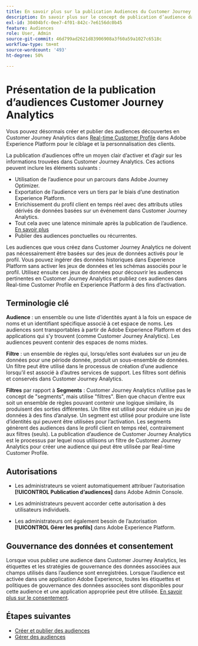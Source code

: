 ```yaml
---
title: En savoir plus sur la publication Audiences du Customer Journey Analytics
description: En savoir plus sur le concept de publication d’audience dans Customer Journey Analytics
exl-id: 30404bfc-0ee7-4f01-842c-7e6156dc0b45
feature: Audiences
role: User, Admin
source-git-commit: 46d799ad2621d83906908a3f60a59a1027c6518c
workflow-type: tm+mt
source-wordcount: '493'
ht-degree: 50%

---
```


# Présentation de la publication d’audiences Customer Journey Analytics

Vous pouvez désormais créer et publier des audiences découvertes en Customer Journey Analytics dans [Real-time Customer Profile](https://experienceleague.adobe.com/docs/experience-platform/profile/home.html) dans Adobe Experience Platform pour le ciblage et la personnalisation des clients.

La publication d’audiences offre un moyen clair d’activer et d’agir sur les informations trouvées dans Customer Journey Analytics. Ces actions peuvent inclure les éléments suivants :

* Utilisation de l’audience pour un parcours dans Adobe Journey Optimizer.
* Exportation de l’audience vers un tiers par le biais d’une destination Experience Platform.
* Enrichissement du profil client en temps réel avec des attributs utiles dérivés de données basées sur un événement dans Customer Journey Analytics.
* Tout cela avec une latence minimale après la publication de l’audience. [En savoir plus](https://experienceleague.adobe.com/docs/analytics-platform/using/cja-components/audiences/publish.html#latency)
* Publier des audiences ponctuelles ou récurrentes.

Les audiences que vous créez dans Customer Journey Analytics ne doivent pas nécessairement être basées sur des jeux de données activés pour le profil. Vous pouvez ingérer des données historiques dans Experience Platform sans activer les jeux de données et les schémas associés pour le profil. Utilisez ensuite ces jeux de données pour découvrir les audiences pertinentes en Customer Journey Analytics et publiez ces audiences dans Real-time Customer Profile en Experience Platform à des fins d’activation.

## Terminologie clé

**Audience** : un ensemble ou une liste d’identités ayant à la fois un espace de noms et un identifiant spécifique associé à cet espace de noms. Les audiences sont transportables à partir de Adobe Experience Platform et des applications qui s’y trouvent (comme Customer Journey Analytics). Les audiences peuvent contenir des espaces de noms mixtes.

**Filtre** : un ensemble de règles qui, lorsqu’elles sont évaluées sur un jeu de données pour une période donnée, produit un sous-ensemble de données. Un filtre peut être utilisé dans le processus de création d’une audience lorsqu’il est associé à d’autres services de support. Les filtres sont définis et conservés dans Customer Journey Analytics.

**Filtres** par rapport à **Segments** : Customer Journey Analytics n’utilise pas le concept de &quot;segments&quot;, mais utilise &quot;filtres&quot;. Bien que chacun d’entre eux soit un ensemble de règles pouvant contenir une logique similaire, ils produisent des sorties différentes. Un filtre est utilisé pour réduire un jeu de données à des fins d’analyse. Un segment est utilisé pour produire une liste d’identités qui peuvent être utilisées pour l’activation. Les segments génèrent des audiences dans le profil client en temps réel, contrairement aux filtres (seuls). La publication d’audience de Customer Journey Analytics est le processus par lequel nous utilisons un filtre de Customer Journey Analytics pour créer une audience qui peut être utilisée par Real-time Customer Profile.

## Autorisations

* Les administrateurs se voient automatiquement attribuer l’autorisation **[!UICONTROL Publication d’audiences]** dans Adobe Admin Console.

* Les administrateurs peuvent accorder cette autorisation à des utilisateurs individuels.

* Les administrateurs ont également besoin de l’autorisation **[!UICONTROL Gérer les profils]** dans Adobe Experience Platform.

## Gouvernance des données et consentement

Lorsque vous publiez une audience dans Customer Journey Analytics, les étiquettes et les stratégies de gouvernance des données associées aux champs utilisés dans l’audience sont enregistrées.  Lorsque l’audience est activée dans une application Adobe Experience, toutes les étiquettes et politiques de gouvernance des données associées sont disponibles pour cette audience et une application appropriée peut être utilisée. [En savoir plus sur le consentement](https://experienceleague.adobe.com/docs/experience-platform/data-governance/policies/user-guide.html?lang=fr#consent-policy).

## Étapes suivantes

* [Créer et publier des audiences](/help/components/audiences/publish.md)
* [Gérer des audiences](/help/components/audiences/manage.md)
